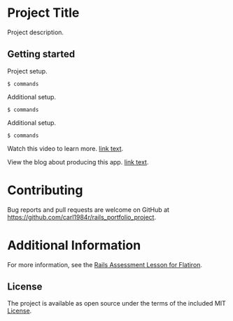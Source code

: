 # Project Title

Project description.

## Getting started

Project setup.

```
$ commands
```

Additional setup.

```
$ commands
```

Additional setup.

```
$ commands
```

Watch this video to learn more. [link text](url).

View the blog about producing this app. [link text](url).

# Contributing
Bug reports and pull requests are welcome on GitHub at https://github.com/carl1984r/rails_portfolio_project.

# Additional Information

For more information, see the
[Rails Assessment Lesson for Flatiron](https://github.com/learn-co-students/rails-assessment-v-000).

## License

The project is available as open source under the terms of the included MIT
[License](LICENSE.md).
